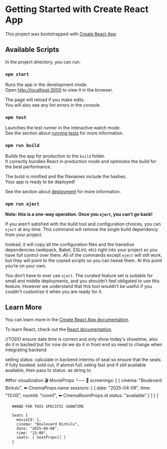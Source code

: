 # Getting Started with Create React App

This project was bootstrapped with [Create React App](https://github.com/facebook/create-react-app).

## Available Scripts

In the project directory, you can run:

### `npm start`

Runs the app in the development mode.\
Open [http://localhost:3000](http://localhost:3000) to view it in the browser.

The page will reload if you make edits.\
You will also see any lint errors in the console.

### `npm test`

Launches the test runner in the interactive watch mode.\
See the section about [running tests](https://facebook.github.io/create-react-app/docs/running-tests) for more information.

### `npm run build`

Builds the app for production to the `build` folder.\
It correctly bundles React in production mode and optimizes the build for the best performance.

The build is minified and the filenames include the hashes.\
Your app is ready to be deployed!

See the section about [deployment](https://facebook.github.io/create-react-app/docs/deployment) for more information.

### `npm run eject`

**Note: this is a one-way operation. Once you `eject`, you can’t go back!**

If you aren’t satisfied with the build tool and configuration choices, you can `eject` at any time. This command will remove the single build dependency from your project.

Instead, it will copy all the configuration files and the transitive dependencies (webpack, Babel, ESLint, etc) right into your project so you have full control over them. All of the commands except `eject` will still work, but they will point to the copied scripts so you can tweak them. At this point you’re on your own.

You don’t have to ever use `eject`. The curated feature set is suitable for small and middle deployments, and you shouldn’t feel obligated to use this feature. However we understand that this tool wouldn’t be useful if you couldn’t customize it when you are ready for it.

## Learn More

You can learn more in the [Create React App documentation](https://facebook.github.io/create-react-app/docs/getting-started).

To learn React, check out the [React documentation](https://reactjs.org/).

//TODO
ensure date time is correct and only show today's showtime, also do it in backed but for now do we do it in front end so need to change when integrating backend

selling status: calculate in backend interms of seat so ensure that the seats if fully booked: sold out, if alomst full: seling fast and if still available available, then pass to status: as string to

##for visualization
🎬 MovieProps
└── 🏢 screenings: [
{
cinema: "Boulevard Bintulu", ⬅️ CinemaProps.name
sessions: [
{
date: "2025-04-08",
time: "13:00",
roomId: "room1", ⬅️ CinemaRoomProps.id
status: "available"
}
]
}
]

       ##AND FOR THIS SPECIFIC SHOWTIME

       Seats {
         movieId: 1,
         cinema: "Boulevard Bintulu",
         date: "2025-04-08",
         time: "13:00",
         seats: [ SeatProps[] ]
       }
